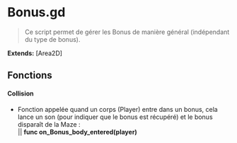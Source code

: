 # Bonus.gd

> Ce script permet de gérer les Bonus de manière général (indépendant du type de bonus).

**Extends:** [Area2D]

## Fonctions

#### Collision
- Fonction appelée quand un corps (Player) entre dans un bonus, cela lance un son (pour indiquer que le bonus est récupéré) et le bonus disparaît de la Maze :<br/>
		  || **func on_Bonus_body_entered(player)** <br/>
